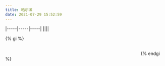 ```yaml
---
title: 哈尔滨
date: 2021-07-29 15:52:59
---
```


|-----|-----|-----|
|![![](harbin/IMG_20200614_115201.jpg)](harbin/thumbnails/thumb_IMG_20200614_115201.jpg)|![![](harbin/IMG_20200623_165025.jpg)](harbin/thumbnails/thumb_IMG_20200623_165025.jpg)|![![](harbin/IMG_20200623_165030.jpg)](harbin/thumbnails/thumb_IMG_20200623_165030.jpg)|

{% gi %}

![![](harbin/IMG_20200614_115201.jpg)](harbin/thumbnails/thumb_IMG_20200614_115201.jpg)         
![![](harbin/IMG_20200623_165025.jpg)](harbin/thumbnails/thumb_IMG_20200623_165025.jpg)
![![](harbin/IMG_20200623_165030.jpg)](harbin/thumbnails/thumb_IMG_20200623_165030.jpg)
![![](harbin/IMG_20200627_153214.jpg)](harbin/thumbnails/thumb_IMG_20200627_153214.jpg)
![![](harbin/IMG_20200627_154056.jpg)](harbin/thumbnails/thumb_IMG_20200627_154056.jpg)
![![](harbin/IMG_20200627_154104.jpg)](harbin/thumbnails/thumb_IMG_20200627_154104.jpg)
![![](harbin/IMG_20200627_182758.jpg)](harbin/thumbnails/thumb_IMG_20200627_182758.jpg)
![![](harbin/IMG_20200627_182802.jpg)](harbin/thumbnails/thumb_IMG_20200627_182802.jpg)
![![](harbin/IMG_20200627_182812.jpg)](harbin/thumbnails/thumb_IMG_20200627_182812.jpg)
![![](harbin/IMG_20200627_190507.jpg)](harbin/thumbnails/thumb_IMG_20200627_190507.jpg)
![![](harbin/IMG_20200627_190510.jpg)](harbin/thumbnails/thumb_IMG_20200627_190510.jpg)
![![](harbin/IMG_20200630_174942.jpg)](harbin/thumbnails/thumb_IMG_20200630_174942.jpg)
![![](harbin/IMG_20200630_174946.jpg)](harbin/thumbnails/thumb_IMG_20200630_174946.jpg)
![![](harbin/IMG_20200630_174953.jpg)](harbin/thumbnails/thumb_IMG_20200630_174953.jpg)
![![](harbin/IMG_20200630_175013.jpg)](harbin/thumbnails/thumb_IMG_20200630_175013.jpg)
![![](harbin/IMG_20200630_175019.jpg)](harbin/thumbnails/thumb_IMG_20200630_175019.jpg)
![![](harbin/IMG_20200704_160719.jpg)](harbin/thumbnails/thumb_IMG_20200704_160719.jpg)
![![](harbin/IMG_20200704_172334.jpg)](harbin/thumbnails/thumb_IMG_20200704_172334.jpg)
![![](harbin/IMG_20200705_141609.jpg)](harbin/thumbnails/thumb_IMG_20200705_141609.jpg)
![![](harbin/IMG_20200705_141627.jpg)](harbin/thumbnails/thumb_IMG_20200705_141627.jpg)
![![](harbin/IMG_20200723_163124.jpg)](harbin/thumbnails/thumb_IMG_20200723_163124.jpg)
![![](harbin/IMG_20200723_163141.jpg)](harbin/thumbnails/thumb_IMG_20200723_163141.jpg)
![![](harbin/IMG_20200723_163249.jpg)](harbin/thumbnails/thumb_IMG_20200723_163249.jpg)
![![](harbin/IMG_20200723_163358.jpg)](harbin/thumbnails/thumb_IMG_20200723_163358.jpg)
![![](harbin/IMG_20200723_172114.jpg)](harbin/thumbnails/thumb_IMG_20200723_172114.jpg)
![![](harbin/IMG_20200723_174912.jpg)](harbin/thumbnails/thumb_IMG_20200723_174912.jpg)
![![](harbin/IMG_20200725_192123.jpg)](harbin/thumbnails/thumb_IMG_20200725_192123.jpg)
![![](harbin/IMG_20200726_183621.jpg)](harbin/thumbnails/thumb_IMG_20200726_183621.jpg)
![![](harbin/IMG_20200726_183634.jpg)](harbin/thumbnails/thumb_IMG_20200726_183634.jpg)
![![](harbin/IMG_20200726_183638.jpg)](harbin/thumbnails/thumb_IMG_20200726_183638.jpg)
![![](harbin/IMG_20200729_184506.jpg)](harbin/thumbnails/thumb_IMG_20200729_184506.jpg)        
![![](harbin/IMG_20200729_192112.jpg)](harbin/thumbnails/thumb_IMG_20200729_192112.jpg) 
![![](harbin/IMG_20200729_192116.jpg)](harbin/thumbnails/thumb_IMG_20200729_192116.jpg) 
![![](harbin/IMG_20200729_192904.jpg)](harbin/thumbnails/thumb_IMG_20200729_192904.jpg) 
![![](harbin/IMG_20200729_192935.jpg)](harbin/thumbnails/thumb_IMG_20200729_192935.jpg) 
![![](harbin/IMG_20200729_192940.jpg)](harbin/thumbnails/thumb_IMG_20200729_192940.jpg) 
![![](harbin/IMG_20200729_192955.jpg)](harbin/thumbnails/thumb_IMG_20200729_192955.jpg) 
![![](harbin/IMG_20200729_193505.jpg)](harbin/thumbnails/thumb_IMG_20200729_193505.jpg) 
![![](harbin/IMG_20200729_193543.jpg)](harbin/thumbnails/thumb_IMG_20200729_193543.jpg) 
![![](harbin/IMG_20200730_183144.jpg)](harbin/thumbnails/thumb_IMG_20200730_183144.jpg) 
![![](harbin/IMG_20200802_204415.jpg)](harbin/thumbnails/thumb_IMG_20200802_204415.jpg) 
![![](harbin/IMG_20200804_185146.jpg)](harbin/thumbnails/thumb_IMG_20200804_185146.jpg) 
![![](harbin/IMG_20200804_185154.jpg)](harbin/thumbnails/thumb_IMG_20200804_185154.jpg) 
![![](harbin/IMG_20200804_190447.jpg)](harbin/thumbnails/thumb_IMG_20200804_190447.jpg) 
![![](harbin/IMG_20200805_184058.jpg)](harbin/thumbnails/thumb_IMG_20200805_184058.jpg) 
![![](harbin/IMG_20200805_184115.jpg)](harbin/thumbnails/thumb_IMG_20200805_184115.jpg) 
![![](harbin/IMG_20200805_184149.jpg)](harbin/thumbnails/thumb_IMG_20200805_184149.jpg) 
![![](harbin/IMG_20200805_184236.jpg)](harbin/thumbnails/thumb_IMG_20200805_184236.jpg) 
![![](harbin/IMG_20200805_192346.jpg)](harbin/thumbnails/thumb_IMG_20200805_192346.jpg) 
![![](harbin/IMG_20200805_192351.jpg)](harbin/thumbnails/thumb_IMG_20200805_192351.jpg) 
![![](harbin/IMG_20200805_192858.jpg)](harbin/thumbnails/thumb_IMG_20200805_192858.jpg) 
![![](harbin/IMG_20200805_192943.jpg)](harbin/thumbnails/thumb_IMG_20200805_192943.jpg) 
![![](harbin/IMG_20200805_194951.jpg)](harbin/thumbnails/thumb_IMG_20200805_194951.jpg) 
![![](harbin/IMG_20200805_195017.jpg)](harbin/thumbnails/thumb_IMG_20200805_195017.jpg) 
![![](harbin/IMG_20200806_163559.jpg)](harbin/thumbnails/thumb_IMG_20200806_163559.jpg) 
![![](harbin/IMG_20200806_163611.jpg)](harbin/thumbnails/thumb_IMG_20200806_163611.jpg) 
![![](harbin/IMG_20200806_164255.jpg)](harbin/thumbnails/thumb_IMG_20200806_164255.jpg) 
![![](harbin/IMG_20200806_182704.jpg)](harbin/thumbnails/thumb_IMG_20200806_182704.jpg) 
![![](harbin/IMG_20200806_182915.jpg)](harbin/thumbnails/thumb_IMG_20200806_182915.jpg) 
![![](harbin/IMG_20200806_190422.jpg)](harbin/thumbnails/thumb_IMG_20200806_190422.jpg) 
![![](harbin/IMG_20200806_191633.jpg)](harbin/thumbnails/thumb_IMG_20200806_191633.jpg) 
![![](harbin/IMG_20200806_191714.jpg)](harbin/thumbnails/thumb_IMG_20200806_191714.jpg) 
![![](harbin/IMG_20200806_191720.jpg)](harbin/thumbnails/thumb_IMG_20200806_191720.jpg) 
![![](harbin/IMG_20200806_191728.jpg)](harbin/thumbnails/thumb_IMG_20200806_191728.jpg) 
![![](harbin/IMG_20200806_191734.jpg)](harbin/thumbnails/thumb_IMG_20200806_191734.jpg) 
![![](harbin/IMG_20200806_191750.jpg)](harbin/thumbnails/thumb_IMG_20200806_191750.jpg) 
![![](harbin/IMG_20200806_191809.jpg)](harbin/thumbnails/thumb_IMG_20200806_191809.jpg) 
![![](harbin/IMG_20200806_191926.jpg)](harbin/thumbnails/thumb_IMG_20200806_191926.jpg) 
![![](harbin/IMG_20200806_193105.jpg)](harbin/thumbnails/thumb_IMG_20200806_193105.jpg) 
![![](harbin/IMG_20200806_193111.jpg)](harbin/thumbnails/thumb_IMG_20200806_193111.jpg) 
![![](harbin/IMG_20200811_173746.jpg)](harbin/thumbnails/thumb_IMG_20200811_173746.jpg) 
![![](harbin/IMG_20200811_180144.jpg)](harbin/thumbnails/thumb_IMG_20200811_180144.jpg) 
![![](harbin/IMG_20200811_183425.jpg)](harbin/thumbnails/thumb_IMG_20200811_183425.jpg) 
![![](harbin/IMG_20200811_183429.jpg)](harbin/thumbnails/thumb_IMG_20200811_183429.jpg) 
![![](harbin/IMG_20200811_183432.jpg)](harbin/thumbnails/thumb_IMG_20200811_183432.jpg) 
![![](harbin/IMG_20200811_183435.jpg)](harbin/thumbnails/thumb_IMG_20200811_183435.jpg) 
![![](harbin/IMG_20200819_183546.jpg)](harbin/thumbnails/thumb_IMG_20200819_183546.jpg) 
![![](harbin/IMG_20200819_184133.jpg)](harbin/thumbnails/thumb_IMG_20200819_184133.jpg) 
![![](harbin/IMG_20200819_184135.jpg)](harbin/thumbnails/thumb_IMG_20200819_184135.jpg) 
![![](harbin/IMG_20200821_175113.jpg)](harbin/thumbnails/thumb_IMG_20200821_175113.jpg) 
![![](harbin/IMG_20200824_152348.jpg)](harbin/thumbnails/thumb_IMG_20200824_152348.jpg) 
![![](harbin/IMG_20200830_174037.jpg)](harbin/thumbnails/thumb_IMG_20200830_174037.jpg) 
![![](harbin/IMG_20200831_150250.jpg)](harbin/thumbnails/thumb_IMG_20200831_150250.jpg) 
![![](harbin/IMG_20200831_151523.jpg)](harbin/thumbnails/thumb_IMG_20200831_151523.jpg) 
![![](harbin/IMG_20200831_151659.jpg)](harbin/thumbnails/thumb_IMG_20200831_151659.jpg) 
![![](harbin/IMG_20200901_175639.jpg)](harbin/thumbnails/thumb_IMG_20200901_175639.jpg) 
![![](harbin/IMG_20200901_180533.jpg)](harbin/thumbnails/thumb_IMG_20200901_180533.jpg) 
![![](harbin/IMG_20200901_190557.jpg)](harbin/thumbnails/thumb_IMG_20200901_190557.jpg) 
![![](harbin/IMG_20200901_194535.jpg)](harbin/thumbnails/thumb_IMG_20200901_194535.jpg) 
![![](harbin/IMG_20200901_194610.jpg)](harbin/thumbnails/thumb_IMG_20200901_194610.jpg) 
![![](harbin/IMG_20200904_145612.jpg)](harbin/thumbnails/thumb_IMG_20200904_145612.jpg) 
![![](harbin/IMG_20200904_150504.jpg)](harbin/thumbnails/thumb_IMG_20200904_150504.jpg) 
![![](harbin/IMG_20200904_150515.jpg)](harbin/thumbnails/thumb_IMG_20200904_150515.jpg) 
![![](harbin/IMG_20200904_150533.jpg)](harbin/thumbnails/thumb_IMG_20200904_150533.jpg) 
![![](harbin/IMG_20200904_150535.jpg)](harbin/thumbnails/thumb_IMG_20200904_150535.jpg) 
![![](harbin/IMG_20200904_151107.jpg)](harbin/thumbnails/thumb_IMG_20200904_151107.jpg) 
![![](harbin/IMG_20200904_171156.jpg)](harbin/thumbnails/thumb_IMG_20200904_171156.jpg) 
![![](harbin/IMG_20200913_173230.jpg)](harbin/thumbnails/thumb_IMG_20200913_173230.jpg) 
![![](harbin/IMG_20200913_173235.jpg)](harbin/thumbnails/thumb_IMG_20200913_173235.jpg) 
![![](harbin/IMG_20200913_173340.jpg)](harbin/thumbnails/thumb_IMG_20200913_173340.jpg) 
![![](harbin/IMG_20200913_173352.jpg)](harbin/thumbnails/thumb_IMG_20200913_173352.jpg) 
![![](harbin/IMG_20200913_173353.jpg)](harbin/thumbnails/thumb_IMG_20200913_173353.jpg) 
![![](harbin/IMG_20200913_173736.jpg)](harbin/thumbnails/thumb_IMG_20200913_173736.jpg) 
![![](harbin/IMG_20200913_173739.jpg)](harbin/thumbnails/thumb_IMG_20200913_173739.jpg) 
![![](harbin/IMG_20200913_173746.jpg)](harbin/thumbnails/thumb_IMG_20200913_173746.jpg) 
![![](harbin/IMG_20200920_181618.jpg)](harbin/thumbnails/thumb_IMG_20200920_181618.jpg) 
![![](harbin/IMG_20200921_122535.jpg)](harbin/thumbnails/thumb_IMG_20200921_122535.jpg) 
![![](harbin/IMG_20200923_172311.jpg)](harbin/thumbnails/thumb_IMG_20200923_172311.jpg) 
![![](harbin/IMG_20200923_172323.jpg)](harbin/thumbnails/thumb_IMG_20200923_172323.jpg) 
![![](harbin/IMG_20200926_170710.jpg)](harbin/thumbnails/thumb_IMG_20200926_170710.jpg) 
![![](harbin/IMG_20200926_170713.jpg)](harbin/thumbnails/thumb_IMG_20200926_170713.jpg) 
![![](harbin/IMG_20200926_170722.jpg)](harbin/thumbnails/thumb_IMG_20200926_170722.jpg) 
![![](harbin/IMG_20200928_154155.jpg)](harbin/thumbnails/thumb_IMG_20200928_154155.jpg) 
![![](harbin/IMG_20200928_154209.jpg)](harbin/thumbnails/thumb_IMG_20200928_154209.jpg) 
![![](harbin/IMG_20200928_154214.jpg)](harbin/thumbnails/thumb_IMG_20200928_154214.jpg) 
![![](harbin/IMG_20200928_174457.jpg)](harbin/thumbnails/thumb_IMG_20200928_174457.jpg) 
![![](harbin/IMG_20201012_152517.jpg)](harbin/thumbnails/thumb_IMG_20201012_152517.jpg) 
![![](harbin/IMG_20201012_162054.jpg)](harbin/thumbnails/thumb_IMG_20201012_162054.jpg) 
![![](harbin/IMG_20201012_162114.jpg)](harbin/thumbnails/thumb_IMG_20201012_162114.jpg) 
![![](harbin/IMG_20201016_164058.jpg)](harbin/thumbnails/thumb_IMG_20201016_164058.jpg) 
![![](harbin/IMG_20201016_164108.jpg)](harbin/thumbnails/thumb_IMG_20201016_164108.jpg) 
![![](harbin/IMG_20201017_155907.jpg)](harbin/thumbnails/thumb_IMG_20201017_155907.jpg) 
![![](harbin/IMG_20201017_165127.jpg)](harbin/thumbnails/thumb_IMG_20201017_165127.jpg) 
![![](harbin/IMG_20201017_165132.jpg)](harbin/thumbnails/thumb_IMG_20201017_165132.jpg) 
![![](harbin/IMG_20201017_165144.jpg)](harbin/thumbnails/thumb_IMG_20201017_165144.jpg) 
![![](harbin/IMG_20201017_165220.jpg)](harbin/thumbnails/thumb_IMG_20201017_165220.jpg) 
![![](harbin/IMG_20201017_165229.jpg)](harbin/thumbnails/thumb_IMG_20201017_165229.jpg) 
![![](harbin/IMG_20201017_165243.jpg)](harbin/thumbnails/thumb_IMG_20201017_165243.jpg) 
![![](harbin/IMG_20201020_141749.jpg)](harbin/thumbnails/thumb_IMG_20201020_141749.jpg) 
![![](harbin/IMG_20201029_153813.jpg)](harbin/thumbnails/thumb_IMG_20201029_153813.jpg) 
![![](harbin/IMG_20201105_140516.jpg)](harbin/thumbnails/thumb_IMG_20201105_140516.jpg) 
![![](harbin/IMG_20201105_161219.jpg)](harbin/thumbnails/thumb_IMG_20201105_161219.jpg) 
![![](harbin/IMG_20201105_161226.jpg)](harbin/thumbnails/thumb_IMG_20201105_161226.jpg) 
![![](harbin/IMG_20201105_162228.jpg)](harbin/thumbnails/thumb_IMG_20201105_162228.jpg) 
![![](harbin/IMG_20201119_162001.jpg)](harbin/thumbnails/thumb_IMG_20201119_162001.jpg) 
![![](harbin/IMG_20201119_162027.jpg)](harbin/thumbnails/thumb_IMG_20201119_162027.jpg) 
![![](harbin/IMG_20201119_162031.jpg)](harbin/thumbnails/thumb_IMG_20201119_162031.jpg) 
![![](harbin/IMG_20201119_162242.jpg)](harbin/thumbnails/thumb_IMG_20201119_162242.jpg) 
![![](harbin/IMG_20210204_122006.jpg)](harbin/thumbnails/thumb_IMG_20210204_122006.jpg) 
![![](harbin/IMG_20210204_122012.jpg)](harbin/thumbnails/thumb_IMG_20210204_122012.jpg) 
{% endgi %}